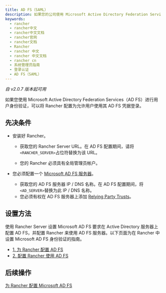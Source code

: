```yaml
---
title: AD FS（SAML）
description: 如果您的公司使用 Microsoft Active Directory Federation Services（AD FS）进行用户身份验证，则可以将 Rancher 配置为允许用户使用其 AD FS 凭据登录。
keywords:
  - rancher
  - rancher中文
  - rancher中文文档
  - rancher官网
  - rancher文档
  - Rancher
  - rancher 中文
  - rancher 中文文档
  - rancher cn
  - 系统管理员指南
  - 登录认证
  - AD FS（SAML）
---
```


_自 v2.0.7 版本起可用_

如果您使用 Microsoft Active Directory Federation Services（AD FS）进行用户身份验证，可以将 Rancher 配置为允许用户使用其 AD FS 凭据登录。

## 先决条件

- 安装好 Rancher。

  - 获取您的 Rancher Server URL。在 AD FS 配置期间，请将`<RANCHER_SERVER>`占位符替换为该 URL。

  - 您的 Rancher 必须具有全局管理员帐户。

- 您必须配置一个 [Microsoft AD FS 服务器](https://docs.microsoft.com/en-us/windows-server/identity/active-directory-federation-services)。

  - 获取您的 AD FS 服务器 IP / DNS 名称。在 AD FS 配置期间，将`<AD_SERVER>`替换为此 IP / DNS 名称。
  - 您必须有权在 AD FS 服务器上添加 [Relying Party Trusts](https://docs.microsoft.com/zh-cn/windows-server/identity/ad-fs/operations/create-a-relying-party-trust)。

## 设置方法

使用 Rancher Server 设置 Microsoft AD FS 要求在 Active Directory 服务器上配置 AD FS，并配置 Rancher 来使用 AD FS 服务器。以下页面为在 Rancher 中设置 Microsoft AD FS 身份验证的指南。

- [1. 为 Rancher 配置 AD FS](/docs/rancher2/admin-settings/authentication/microsoft-adfs/microsoft-adfs-setup/_index)
- [2. 配置 Rancher 使用 AD FS](/docs/rancher2/admin-settings/authentication/microsoft-adfs/rancher-adfs-setup/_index)

## 后续操作

[为 Rancher 配置 Microsoft AD FS](/docs/rancher2/admin-settings/authentication/microsoft-adfs/microsoft-adfs-setup/_index)
